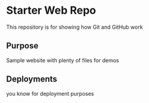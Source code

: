 # Starter Web Repo

This repository is for showing how Git and GitHub work

## Purpose

Sample website with plenty of files for demos


## Deployments

you know for deployment purposes